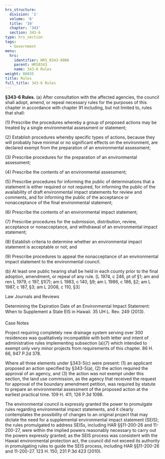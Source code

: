 ```yaml
---
hrs_structure:
  division: '1'
  volume: '6'
  title: '19'
  chapter: '343'
  section: 343-6
type: hrs_section
tags:
  - Government
menu:
  hrs:
    identifier: HRS_0343-0006
    parent: HRS0343
    name: 343-6 Rules
weight: 86035
title: Rules
full_title: 343-6 Rules
---
```

**§343-6 Rules.** (a) After consultation with the affected agencies, the council shall adopt, amend, or repeal necessary rules for the purposes of this chapter in accordance with chapter 91 including, but not limited to, rules that shall:

(1) Prescribe the procedures whereby a group of proposed actions may be treated by a single environmental assessment or statement;

(2) Establish procedures whereby specific types of actions, because they will probably have minimal or no significant effects on the environment, are declared exempt from the preparation of an environmental assessment;

(3) Prescribe procedures for the preparation of an environmental assessment;

(4) Prescribe the contents of an environmental assessment;

(5) Prescribe procedures for informing the public of determinations that a statement is either required or not required, for informing the public of the availability of draft environmental impact statements for review and comments, and for informing the public of the acceptance or nonacceptance of the final environmental statement;

(6) Prescribe the contents of an environmental impact statement;

(7) Prescribe procedures for the submission, distribution, review, acceptance or nonacceptance, and withdrawal of an environmental impact statement;

(8) Establish criteria to determine whether an environmental impact statement is acceptable or not; and

(9) Prescribe procedures to appeal the nonacceptance of an environmental impact statement to the environmental council.

(b) At least one public hearing shall be held in each county prior to the final adoption, amendment, or repeal of any rule. [L 1974, c 246, pt of §1; am and ren L 1979, c 197, §1(7); am L 1983, c 140, §9; am L 1986, c 186, §2; am L 1987, c 187, §3; am L 2008, c 110, §3]

Law Journals and Reviews

Determining the Expiration Date of an Environmental Impact Statement: When to Supplement a Stale EIS in Hawaii. 35 UH L. Rev. 249 (2013).

Case Notes

Project requiring completely new drainage system serving over 300 residences was qualitatively incompatible with both letter and intent of administrative rules implementing subsection (a)(7) which intended to exempt only very minor projects from requirements of this chapter. 86 H. 66, 947 P.2d 378.

Where all three elements under §343-5(c) were present: (1) an applicant proposed an action specified by §343-5(a), (2) the action required the approval of an agency, and (3) the action was not exempt under this section, the land use commission, as the agency that received the request for approval of the boundary amendment petition, was required by statute to prepare an environmental assessment of the proposed action at the earliest practical time. 109 H. 411, 126 P.3d 1098.

The environmental council is expressly granted the power to promulgate rules regarding environmental impact statements, and it clearly contemplates the possibility of changes to an original project that may dictate the need for a supplemental environmental impact statement (SEIS); the rules promulgated to address SEISs, including HAR §§11-200-26 and 11-200-27, were within the implied powers reasonably necessary to carry out the powers expressly granted; as the SEIS process was consistent with the Hawaii environmental protection act, the council did not exceed its authority in promulgating rules to guide the SEIS process, including HAR §§11-200-26 and 11-200-27\. 123 H. 150, 231 P.3d 423 (2010).